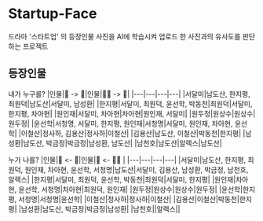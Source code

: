 # Startup-Face
드라마 '스타트업' 의 등장인물 사진을 AI에 학습시켜 업로드 한 사진과의 유사도를 판단하는 프로젝트

## 등장인물
내가 누구를? 
|인물|🙆 -> 🧡|인물|🙆‍♂ -> 🧡|
|---|---|---|---|
|서달미|남도산, 한지평, 최원덕|남도산|서달미, 남성환|
|한지평|서달미, 최원덕, 윤선학, 박동천|최원덕|서달미, 한지평, 차아현|
|원인재|서달미, 차아현|차아현|원인재, 서달미|
|원두정|원상수|원상수|원두정|
|윤선학|서청명, 서달미, 한지평, 원인재|서청명|서달미, 원인재, 차아현, 윤선학|
|이철산|정사하, 김용산|정사하|이철산|
|김용산|남도산, 이철산|박동천|한지평|
|남성환|남도산, 박금정|박금정|남성환, 남도산|
|남천호|남도산|알렉스|남도산|

누가 나를?
|인물|🧡 <- 🙆|인물|🧡 <- 🙆‍♂ |
|---|---|---|---|
|서달미|남도산, 한지평, 최원덕, 원인재, 차아현, 윤선학, 서청명|남도산|서달미, 김용산, 남성환, 박금정, 남천호, 알렉스|
|한지평|서달미, 최원덕, 윤선학, 박동천|최원덕|서달미, 한지평|
|원인재|차아현, 윤선학, 서청명|차아현|최원덕, 원인재|
|원두정|원상수|원상수|원두정|
|윤선학|한지평, 서청명|서청명|윤선학|
|이철산|정사하|정사하|이철산|
|김용산|이철산|박동천|한지평|
|남성환|남도산, 박금정|박금정|남성환|
|남천호||알렉스||
